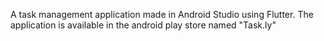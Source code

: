 A task management application made in Android Studio using Flutter. The application is available in the android play store named "Task.ly"
